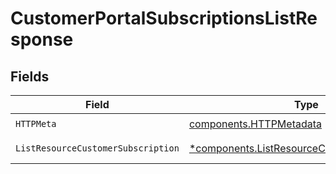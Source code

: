 # CustomerPortalSubscriptionsListResponse


## Fields

| Field                                                                                                       | Type                                                                                                        | Required                                                                                                    | Description                                                                                                 |
| ----------------------------------------------------------------------------------------------------------- | ----------------------------------------------------------------------------------------------------------- | ----------------------------------------------------------------------------------------------------------- | ----------------------------------------------------------------------------------------------------------- |
| `HTTPMeta`                                                                                                  | [components.HTTPMetadata](../../models/components/httpmetadata.md)                                          | :heavy_check_mark:                                                                                          | N/A                                                                                                         |
| `ListResourceCustomerSubscription`                                                                          | [*components.ListResourceCustomerSubscription](../../models/components/listresourcecustomersubscription.md) | :heavy_minus_sign:                                                                                          | Successful Response                                                                                         |